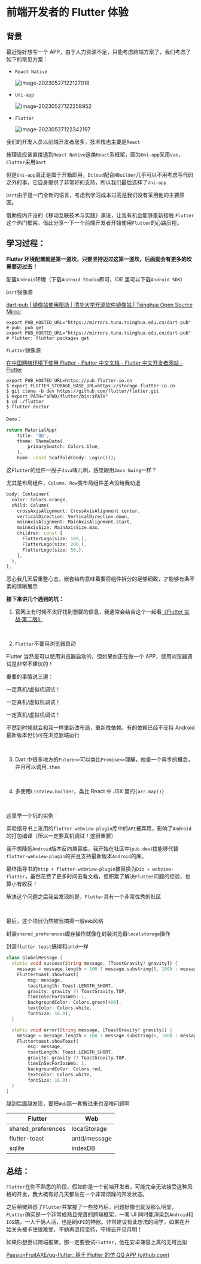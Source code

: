 # 前端开发者的 Flutter 体验

## 背景

最近恰好想写一个 APP，由于人力资源不足，只能考虑跨端方案了，我们考虑了如下的常见方案：

- `React Native`

  ![image-20230527122127018](/images/react-native.png)

- `Uni-app`

  ![image-20230527122258952](/images/uni-app.png)

- `Flutter`

  ![image-20230527122342197](/images/flutter.png)

我们的开发人员以前端开发者居多，技术栈也主要是`React`

按理说应该直接选到`React Native`这类`React`系框架，因为`Uni-app`采用`Vue`，`Flutter`采用`Dart`

但是`Uni-app`真正是属于开箱即用，`Dcloud`配合`HBuilder`几乎可以不用考虑写代码之外的事，它自身提供了非常好的支持，所以我们最后选择了`Uni-app`

`Dart`由于是一门全新的语言，考虑到学习成本过高是我们没有采用他的主要原因。

借助校内开设的《移动互联技术与实践》课设，让我有机会能够重新接触 `Flutter` 这个热门框架，借此分享一下一个前端开发者开始使用`Flutter`的心路历程。

## 学习过程：

**Flutter 环境配置就是第一道坎，只要坚持迈过这第一道坎，后面就会有更多的坎需要迈过去！**

配置`Android`环境（下载`Android Studio`即可，IDE 里可以下载`Android SDK`）

`Dart`镜像源

[dart-pub | 镜像站使用帮助 | 清华大学开源软件镜像站 | Tsinghua Open Source Mirror](https://mirrors.tuna.tsinghua.edu.cn/help/dart-pub/)

```shell
export PUB_HOSTED_URL="https://mirrors.tuna.tsinghua.edu.cn/dart-pub" # pub: pub get
export PUB_HOSTED_URL="https://mirrors.tuna.tsinghua.edu.cn/dart-pub" # flutter: flutter packages get
```

`FLutter`镜像源

[在中国网络环境下使用 Flutter - Flutter 中文文档 - Flutter 中文开发者网站 - Flutter](https://flutter.cn/community/china)

```shell
export PUB_HOSTED_URL=https://pub.flutter-io.cn
$ export FLUTTER_STORAGE_BASE_URL=https://storage.flutter-io.cn
$ git clone -b dev https://github.com/flutter/flutter.git
$ export PATH="$PWD/flutter/bin:$PATH"
$ cd ./flutter
$ flutter doctor
```

`Demo`：

```dart
return MaterialApp(
    title: 'QQ',
    theme: ThemeData(
        primarySwatch: Colors.blue,
    ),
    home: const Scaffold(body: Login()));
```

这`Flutter`的组件一股子`Java`味儿啊，感觉跟用`Java Swing`一样？

尤其是布局组件，`Column`、`Row`类布局组件差点没给我劝退

```dart
body: Container(
  color: Colors.orange,
  child: Column(
    crossAxisAlignment: CrossAxisAlignment.center,
    verticalDirection: VerticalDirection.down,
    mainAxisAlignment: MainAxisAlignment.start,
    mainAxisSize: MainAxisSize.max,
    children: const [
      FlutterLogo(size: 100,),
      FlutterLogo(size: 200,),
      FlutterLogo(size: 50,),
    ],
  ),
),
```

恶心我几天后重整心态，嵌套结构意味着要将组件拆分的足够细致，才能够有条不紊的清晰展示

**接下来讲几个遇到的坑：**

1. 官网上有时候不太好找到想要的信息，我通常会结合这个一起看[《Flutter 实战·第二版》](https://book.flutterchina.club/)

<br/>

2. `Flutter`不要用浏览器启动

Flutter 当然是可以使用浏览器启动的，但如果你正在做一个 APP，使用浏览器调试是非常不建议的！

重要的事情说三遍：

一定真机/虚拟机调试！

一定真机/虚拟机调试！

一定真机/虚拟机调试！

不然到时候就会和我一样重新改布局，重新找依赖。有的依赖已经不支持 Android 最新版本但仍可在浏览器端运行

<br/>

3. Dart 中很多地方的`Future<>`可以类比`Promise<>`理解，他是一个异步的概念，并且可以调用`.then`

<br/>

4. 多使用`ListView.builder`，类比 React 中 JSX 里的`{arr.map()}`

<br/>

这里举一个坑的实例：

实验指导书上采用的`flutter-webview-plugin`库中的`API`被弃用，影响了`Android`的打包编译（所以一定要真机调试！这很重要）

我不想降低`Android`版本反向兼容库，我开始在社区中(`pub.dev`)找能够代替`flutter-webview-plugin`的并且支持最新版本`Android`的库。

最终指导书的`http + flutter-webview-plugin`被替换为`Dio + webview-flutter`，虽然花费了更多时间去看文档，但积累了解决`Flutter`问题的经验，也算小有收获！

解决这个问题之后我会发现的是，`Flutter`具有一个非常优秀的社区

<br/>

最后，这个项目仍然被我搞得一股`Web`风格

封装`shared_preferences`缓存操作就像在封装浏览器`localstorage`操作

封装`flutter-toast`搞得和`antd`一样

```dart
class GlobalMessage {
  static void success(String message, [ToastGravity? gravity]) {
    message = message.length > 100 ? message.substring(0, 100) : message;
    Fluttertoast.showToast(
        msg: message,
        toastLength: Toast.LENGTH_SHORT,
        gravity: gravity ?? ToastGravity.TOP,
        timeInSecForIosWeb: 1,
        backgroundColor: Colors.green[400],
        textColor: Colors.white,
        fontSize: 16.0);
  }

  static void error(String message, [ToastGravity? gravity]) {
    message = message.length > 100 ? message.substring(0, 100) : message;
    Fluttertoast.showToast(
        msg: message,
        toastLength: Toast.LENGTH_SHORT,
        gravity: gravity ?? ToastGravity.TOP,
        timeInSecForIosWeb: 1,
        backgroundColor: Colors.red,
        textColor: Colors.white,
        fontSize: 16.0);
  }
}
```

越到后面越发现，要把`Web`那一套搬过来也没啥问题啊

| Flutter            | Web          |
| ------------------ | ------------ |
| shared_preferences | localStorage |
| flutter-toast      | antd/message |
| sqlite             | indexDB      |

## 总结：

`Flutter`在你不熟悉的阶段，假如你是一个前端开发者，可能完全无法接受这种风格的开发，我大概有好几天都处在一个非常烦躁的开发状态。

之后稍微熟悉了`Flutter`并掌握了一些技巧后，问题好像也就没那么明显，`FLutter`确实是一个非常成熟且完善的跨端框架，一套 UI 同时能渲染到`Android`和`IOS`端，一人干俩人活，也是刷`KPI`的神器。非常建议有此想法的同学，如果在开始关头被卡住很难受，不妨再坚持坚持，守得云开见月明！

如果你想尝试跨端框架，那一定要尝试`Flutter`，他在安卓兼容上真的无可比拟

[PassionFruitAXE/qq-flutter: 基于 Flutter 的仿 QQ APP (github.com)](https://github.com/PassionFruitAXE/qq-flutter)
